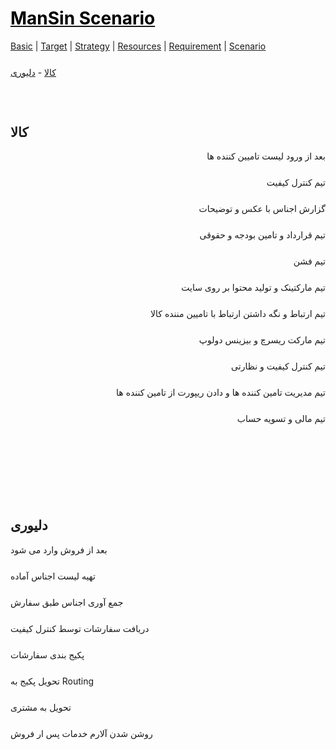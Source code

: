<style>
.md0{margin-top: 150px;}
.md1{margin-top: 75px;}
.md2{margin-top: 50px;}
.md3{margin-top: 25px;}
.md4{margin-top: 5px;}
.tbl1 td#header{background-color: D1ECCF}
.tbl1 tr#header{background-color: D1ECCF}
</style>

# [<span style="color:black;">ManSin Scenario</span>](ManSin.md)

[Basic](ManSin-Basic.md) |
[Target](ManSin-Target.md) |
[Strategy](ManSin-Strategy.md) |
[Resources](ManSin-Resources.md) | 
[Requirement](ManSin-Requirement.md) |
[Scenario](ManSin-Scenario.md)

<div class="md3"></div>
<a href="#کالا">کالا</a> - 
<a href="#دلیوری">دلیوری</a>
<div class="md1"></div>




 
## کالا

<div align="right" dir="rtl">
بعد از ورود لیست تامیین کننده ها
<div class="md3"></div>
تیم کنترل کیفیت
<div class="md3"></div>
گزارش اجناس با عکس و توضیحات
<div class="md3"></div>
تیم قرارداد و تامین بودجه و حقوقی
<div class="md3"></div>
تیم فشن
<div class="md3"></div>
تیم مارکتینک و تولید محتوا  بر روی سایت
<div class="md3"></div>
تیم ارتباط و نگه داشتن ارتباط با تامیین مننده کالا
<div class="md3"></div>
تیم مارکت ریسرچ و بیزینس دولوپ
<div class="md3"></div>
تیم کنترل کیفیت و نظارتی
<div class="md3"></div>
تیم مدیریت تامین کننده ها و دادن ریپورت از تامین کننده ها
<div class="md3"></div>
تیم مالی و تسویه حساب
</div>





<div class="md0"></div>







## دلیوری

بعد از فروش وارد می شود

<div class="md3"></div>

تهیه لیست اجناس آماده

<div class="md3"></div>

جمع آوری  اجناس طبق سفارش

<div class="md3"></div>

 دریافت سفارشات توسط کنترل کیفیت

<div class="md3"></div>

پکیج بندی سفارشات

<div class="md3"></div>

تحویل پکیج به Routing

<div class="md3"></div>

تحویل به مشتری

<div class="md3"></div>

روشن شدن آلارم خدمات پس ار فروش
